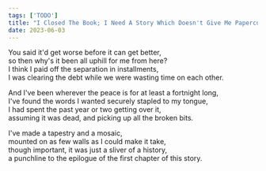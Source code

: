 ```yaml
---
tags: ['TODO']
title: "I Closed The Book; I Need A Story Which Doesn't Give Me Papercuts"
date: 2023-06-03
---
```


You said it'd get worse before it can get better,  
so then why's it been all uphill for me from here?  
I think I paid off the separation in installments,  
I was clearing the debt while we were wasting time on each other.

And I've been wherever the peace is for at least a fortnight long,  
I've found the words I wanted securely stapled to my tongue,  
I had spent the past year or two getting over it,  
assuming it was dead, and picking up all the broken bits.

I've made a tapestry and a mosaic,  
mounted on as few walls as I could make it take,  
though important, it was just a sliver of a history,  
a punchline to the epilogue of the first chapter of this story.
